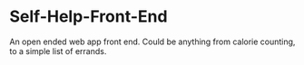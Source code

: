 # Self-Help-Front-End
An open ended web app front end.  Could be anything from calorie counting, to a simple list of errands.
